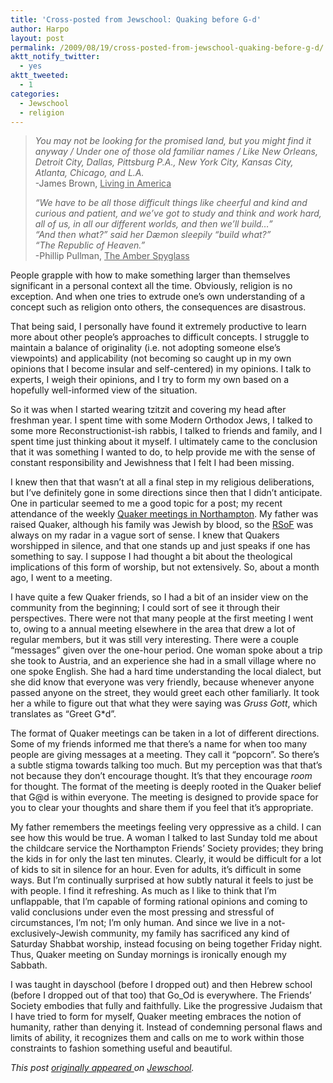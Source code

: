 ```yaml
---
title: 'Cross-posted from Jewschool: Quaking before G-d'
author: Harpo
layout: post
permalink: /2009/08/19/cross-posted-from-jewschool-quaking-before-g-d/
aktt_notify_twitter:
  - yes
aktt_tweeted:
  - 1
categories:
  - Jewschool
  - religion
---
```

> *You may not be looking for the promised land, but you might find it anyway / Under one of those old familiar names / Like New Orleans, Detroit City, Dallas, Pittsburg P.A., New York City, Kansas City, Atlanta, Chicago, and L.A.*  
> -James Brown, <span style="text-decoration: underline;"> Living in America</span>
> 
> *&#8220;We have to be all those difficult things like cheerful and kind and curious and patient, and we’ve got to study and think and work hard, all of us, in all our different worlds, and then we’ll build…&#8221;  
> &#8220;And then what?&#8221; said her Dæmon sleepily &#8220;build what?&#8221;  
> &#8220;The Republic of Heaven.&#8221;*   
> -Phillip Pullman, <span style="text-decoration: underline;">The Amber Spyglass</span>

People grapple with how to make something larger than themselves significant in a personal context all the time. Obviously, religion is no exception. And when one tries to extrude one&#8217;s own understanding of a concept such as religion onto others, the consequences are disastrous.

That being said, I personally have found it extremely productive to learn more about other people&#8217;s approaches to difficult concepts. I struggle to maintain a balance of originality (i.e. not adopting someone else&#8217;s viewpoints) and applicability (not becoming so caught up in my own opinions that I become insular and self-centered) in my opinions. I talk to experts, I weigh their opinions, and I try to form my own based on a hopefully well-informed view of the situation.

So it was when I started wearing tzitzit and covering my head after freshman year. I spent time with some Modern Orthodox Jews, I talked to some more Reconstructionist-ish rabbis, I talked to friends and family, and I spent time just thinking about it myself. I ultimately came to the conclusion that it was something I wanted to do, to help provide me with the sense of constant responsibility and Jewishness that I felt I had been missing.

I knew then that that wasn&#8217;t at all a final step in my religious deliberations, but I&#8217;ve definitely gone in some directions since then that I didn&#8217;t anticipate. One in particular seemed to me a good topic for a post; my recent attendance of the weekly <a href="http://northampton.quaker.org/" target="_blank">Quaker meetings in Northampton</a>. My father was raised Quaker, although his family was Jewish by blood, so the <a href="http://en.wikipedia.org/wiki/RSoF" target="_blank">RSoF</a> was always on my radar in a vague sort of sense. I knew that Quakers worshipped in silence, and that one stands up and just speaks if one has something to say. I suppose I had thought a bit about the theological implications of this form of worship, but not extensively. So, about a month ago, I went to a meeting.

I have quite a few Quaker friends, so I had a bit of an insider view on the community from the beginning; I could sort of see it through their perspectives. There were not that many people at the first meeting I went to, owing to a annual meeting elsewhere in the area that drew a lot of regular members, but it was still very interesting. There were a couple &#8220;messages&#8221; given over the one-hour period. One woman spoke about a trip she took to Austria, and an experience she had in a small village where no one spoke English. She had a hard time understanding the local dialect, but she did know that everyone was very friendly, because whenever anyone passed anyone on the street, they would greet each other familiarly. It took her a while to figure out that what they were saying was *Gruss Gott*, which translates as &#8220;Greet G*d&#8221;.

The format of Quaker meetings can be taken in a lot of different directions. Some of my friends informed me that there&#8217;s a name for when too many people are giving messages at a meeting. They call it &#8220;popcorn&#8221;. So there&#8217;s a subtle stigma towards talking too much. But my perception was that that&#8217;s not because they don&#8217;t encourage thought. It&#8217;s that they encourage *room* for thought. The format of the meeting is deeply rooted in the Quaker belief that G@d is within everyone. The meeting is designed to provide space for you to clear your thoughts and share them if you feel that it&#8217;s appropriate.

My father remembers the meetings feeling very oppressive as a child. I can see how this would be true. A woman I talked to last Sunday told me about the childcare service the Northampton Friends&#8217; Society provides; they bring the kids in for only the last ten minutes. Clearly, it would be difficult for a lot of kids to sit in silence for an hour. Even for adults, it&#8217;s difficult in some ways. But I&#8217;m continually surprised at how subtly natural it feels to just be with people. I find it refreshing. As much as I like to think that I&#8217;m unflappable, that I&#8217;m capable of forming rational opinions and coming to valid conclusions under even the most pressing and stressful of circumstances, I&#8217;m not; I&#8217;m only human. And since we live in a not-exclusively-Jewish community, my family has sacrificed any kind of Saturday Shabbat worship, instead focusing on being together Friday night. Thus, Quaker meeting on Sunday mornings is ironically enough my Sabbath.

I was taught in dayschool (before I dropped out) and then Hebrew school (before I dropped out of that too) that Go_Od is everywhere. The Friends&#8217; Society embodies that fully and faithfully. Like the progressive Judaism that I have tried to form for myself, Quaker meeting embraces the notion of humanity, rather than denying it. Instead of condemning personal flaws and limits of ability, it recognizes them and calls on me to work within those constraints to fashion something useful and beautiful.

*This post <a href="http://jewschool.com/2009/08/18/17508/quaking-before-g-d" target="_blank">originally appeared </a>on <a href="http://jewschool.com" target="_blank">Jewschool</a>.*